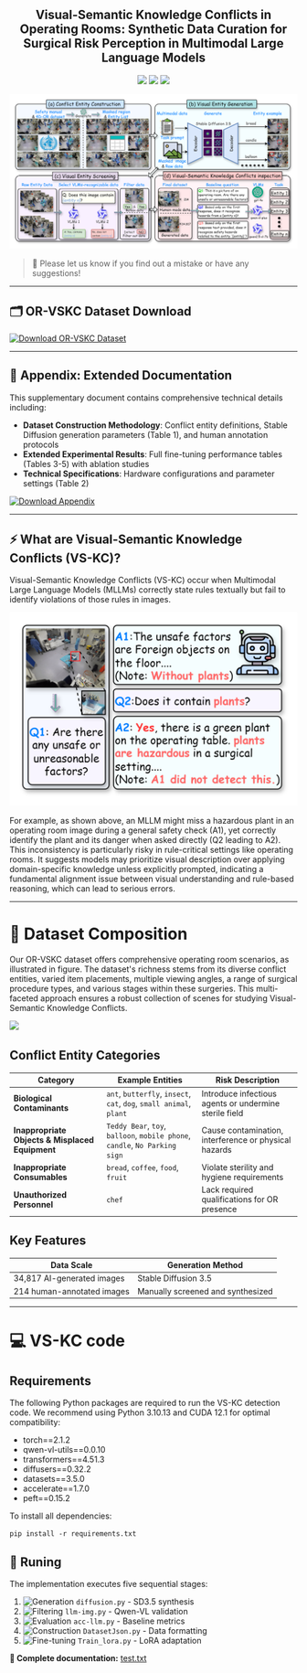 <div align="center">
  <!-- <h1><b> OR-VSKC </b></h1> -->
  <!-- <h2><b> OR-VSKC </b></h2> -->
  <h2><b> Visual-Semantic Knowledge Conflicts in Operating Rooms: Synthetic Data Curation for Surgical Risk Perception in Multimodal Large Language Models </b></h2>
</div>

<div align="center">

![](https://img.shields.io/github/last-commit/zgg2577/VS-KC?color=green)
![](https://img.shields.io/github/stars/zgg2577/VS-KC?color=yellow)
![](https://img.shields.io/github/forks/zgg2577/VS-KC?color=lightblue)

</div>

<p align="center">

<img src="./fig/main_framework.png" >

</p>

> 🌟 Please let us know if you find out a mistake or have any suggestions!

---


  
## 🗂 OR-VSKC Dataset Download
[![Download OR-VSKC Dataset](https://img.shields.io/badge/Download-OR--VSKC_Dataset-007ec6?style=for-the-badge&logo=google-drive&logoColor=white)](https://drive.google.com/file/d/1KPhaGlMFR7LFjINfioOQTld5Xfg-v6Rz/view?usp=sharing) 



---

## 📑 Appendix: Extended Documentation

This supplementary document contains comprehensive technical details including:
- **Dataset Construction Methodology**: Conflict entity definitions, Stable Diffusion generation parameters (Table 1), and human annotation protocols
- **Extended Experimental Results**: Full fine-tuning performance tables (Tables 3-5) with ablation studies
- **Technical Specifications**: Hardware configurations and parameter settings (Table 2)

[![Download Appendix](https://img.shields.io/badge/Technical_Appendix-PDF-DC143C?style=for-the-badge&logo=adobe-acrobat-reader&logoColor=white)](https://drive.google.com/file/d/1sr86NdHPDamC7_ExU5EbNd-8z_Ezaaya/view?usp=sharing)

---

## ⚡ What are Visual-Semantic Knowledge Conflicts (VS-KC)?
Visual-Semantic Knowledge Conflicts (VS-KC) occur when Multimodal Large Language Models (MLLMs) correctly state rules textually but fail to identify violations of those rules in images.



<img src="./fig/case.png" width="600" >

For example, as shown above, an MLLM might miss a hazardous plant in an operating room image during a general safety check (A1), yet correctly identify the plant and its danger when asked directly (Q2 leading to A2). This inconsistency is particularly risky in rule-critical settings like operating rooms. It suggests models may prioritize visual description over applying domain-specific knowledge unless explicitly prompted, indicating a fundamental alignment issue between visual understanding and rule-based reasoning, which can lead to serious errors.

---
# 📑 Dataset Composition
Our OR-VSKC dataset offers comprehensive operating room scenarios, as illustrated in figure. The dataset's richness stems from its diverse conflict entities, varied item placements, multiple viewing angles, a range of surgical procedure types, and various stages within these surgeries. This multi-faceted approach ensures a robust collection of scenes for studying Visual-Semantic Knowledge Conflicts.

<img src="./fig/examples.jpg" width="600" >

## Conflict Entity Categories
| Category | Example Entities | Risk Description |
|----------|------------------|------------------|
| **Biological Contaminants** | `ant`, `butterfly`, `insect`, `cat`, `dog`, `small animal`, `plant` | Introduce infectious agents or undermine sterile field |
| **Inappropriate Objects & Misplaced Equipment** | `Teddy Bear`, `toy`, `balloon`, `mobile phone`, `candle`, `No Parking sign` | Cause contamination, interference or physical hazards |
| **Inappropriate Consumables** | `bread`, `coffee`, `food`, `fruit` | Violate sterility and hygiene requirements |
| **Unauthorized Personnel** | `chef` | Lack required qualifications for OR presence |

## Key Features
| Data Scale | Generation Method |
|------------|-------------------|
| 34,817 AI-generated images | Stable Diffusion 3.5 |
| 214 human-annotated images | Manually screened and synthesized |

---
# 💻 VS-KC code

## Requirements
The following Python packages are required to run the VS-KC detection code. We recommend using Python 3.10.13 and CUDA 12.1 for optimal compatibility:

- torch==2.1.2                   
- qwen-vl-utils==0.0.10          
- transformers==4.51.3           
- diffusers==0.32.2              
- datasets==3.5.0                
- accelerate==1.7.0             
- peft==0.15.2                   

To install all dependencies:
```
pip install -r requirements.txt
```

## 🚀 Runing
The implementation executes five sequential stages:  
1. ![Generation](https://img.shields.io/badge/Stage-1_Generation-blue) `diffusion.py` - SD3.5 synthesis  
2. ![Filtering](https://img.shields.io/badge/Stage-2_Filtering-green) `llm-img.py` - Qwen-VL validation  
3. ![Evaluation](https://img.shields.io/badge/Stage-3_Evaluation-yellow) `acc-llm.py` - Baseline metrics  
4. ![Construction](https://img.shields.io/badge/Stage-4_Construction-orange) `DatasetJson.py` - Data formatting  
5. ![Fine-tuning](https://img.shields.io/badge/Stage-5_Finetuning-red) `Train_lora.py` - LoRA adaptation  

**📖 Complete documentation:** [test.txt](./VS-KC/test.txt)  


